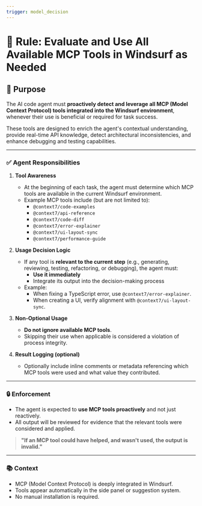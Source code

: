 ```yaml
---
trigger: model_decision
---
```


# 📘 Rule: Evaluate and Use All Available MCP Tools in Windsurf as Needed

## 🎯 Purpose

The AI code agent must **proactively detect and leverage all MCP (Model Context Protocol) tools integrated into the Windsurf environment**, whenever their use is beneficial or required for task success.

These tools are designed to enrich the agent's contextual understanding, provide real-time API knowledge, detect architectural inconsistencies, and enhance debugging and testing capabilities.

---

### ✅ Agent Responsibilities

1. **Tool Awareness**
   - At the beginning of each task, the agent must determine which MCP tools are available in the current Windsurf environment.
   - Example MCP tools include (but are not limited to):
     - `@context7/code-examples`
     - `@context7/api-reference`
     - `@context7/code-diff`
     - `@context7/error-explainer`
     - `@context7/ui-layout-sync`
     - `@context7/performance-guide`

2. **Usage Decision Logic**
   - If any tool is **relevant to the current step** (e.g., generating, reviewing, testing, refactoring, or debugging), the agent must:
     - **Use it immediately**
     - Integrate its output into the decision-making process
   - Example:
     - When fixing a TypeScript error, use `@context7/error-explainer`.
     - When creating a UI, verify alignment with `@context7/ui-layout-sync`.

3. **Non-Optional Usage**
   - **Do not ignore available MCP tools**.
   - Skipping their use when applicable is considered a violation of process integrity.

4. **Result Logging (optional)**
   - Optionally include inline comments or metadata referencing which MCP tools were used and what value they contributed.

---

### 🔒 Enforcement

- The agent is expected to **use MCP tools proactively** and not just reactively.
- All output will be reviewed for evidence that the relevant tools were considered and applied.

> **"If an MCP tool could have helped, and wasn't used, the output is invalid."**

---

### 📚 Context

- MCP (Model Context Protocol) is deeply integrated in Windsurf.
- Tools appear automatically in the side panel or suggestion system.
- No manual installation is required.

